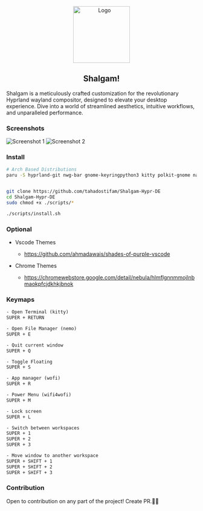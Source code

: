 <div align="center">
    <a href="https://github.com/tahadostifam/Shalgam-Hypr-DE">
        <img src="./images/shalgam.png" alt="Logo" width="150" height="150">
    </a>
    <h2>Shalgam!</h2>
</div>

<p>
Shalgam is a meticulously crafted customization for the revolutionary Hyprland wayland compositor, designed to elevate your desktop experience. Dive into a world of streamlined aesthetics, intuitive workflows, and unparalleled performance.
</p>

### Screenshots

<img src="./images/screenshots/screenshot_1.jpg" alt="Screenshot 1">
<img src="./images/screenshots/screenshot_2.jpg" alt="Screenshot 2">


### Install

```bash
# Arch Based Distributions
paru -S hyprland-git nwg-bar gnome-keyringpython3 kitty polkit-gnome nautilus wofi xdg-desktop-portal-hyprland-git tty-clock-git swaylock grim slurp swappy jq dunst swww-git pavucontrol ttf-font-awesome jp2a nemo fastfetch


git clone https://github.com/tahadostifam/Shalgam-Hypr-DE
cd Shalgam-Hypr-DE
sudo chmod +x ./scripts/*

./scripts/install.sh
```

### Optional

- Vscode Themes
  - <https://github.com/ahmadawais/shades-of-purple-vscode>

- Chrome Themes
  - <https://chromewebstore.google.com/detail/nebula/hlmflgnnmmojlnbmaokpfcjdkhkjbnok>

### Keymaps

```txt
- Open Terminal (kitty)
SUPER + RETURN

- Open File Manager (nemo)
SUPER + E

- Quit current window
SUPER + Q

- Toggle Floating
SUPER + S

- App manager (wofi)
SUPER + R

- Power Menu (wifi4wofi)
SUPER + M

- Lock screen
SUPER + L

- Switch between workspaces
SUPER + 1
SUPER + 2
SUPER + 3

- Move window to another workspace
SUPER + SHIFT + 1
SUPER + SHIFT + 2
SUPER + SHIFT + 3
```

### Contribution

Open to contribution on any part of the project! Create PR.💜🦄
